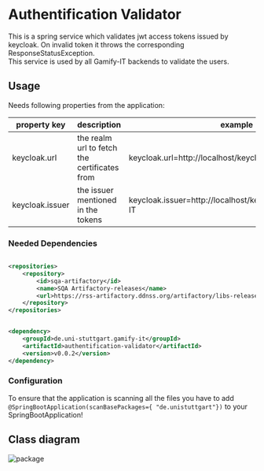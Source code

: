 # Authentification Validator

This is a spring service which validates jwt access tokens issued by keycloak. On invalid token it throws the
corresponding ResponseStatusException. \
This service is used by all Gamify-IT backends to validate the users.

## Usage

Needs following properties from the application:

| property key    | description                                  | example                                                    |
|-----------------|----------------------------------------------|------------------------------------------------------------|
| keycloak.url    | the realm url to fetch the certificates from | keycloak.url=http://localhost/keycloak/realms/Gamify-IT    |
| keycloak.issuer | the issuer mentioned in the tokens           | keycloak.issuer=http://localhost/keycloak/realms/Gamify-IT |

### Needed Dependencies

```xml

<repositories>
    <repository>
        <id>sqa-artifactory</id>
        <name>SQA Artifactory-releases</name>
        <url>https://rss-artifactory.ddnss.org/artifactory/libs-release</url>
    </repository>
</repositories>
```

```xml

<dependency>
    <groupId>de.uni-stuttgart.gamify-it</groupId>
    <artifactId>authentification-validator</artifactId>
    <version>v0.0.2</version>
</dependency>
```

### Configuration

To ensure that the application is scanning all the files you have to add ```@SpringBootApplication(scanBasePackages={
"de.unistuttgart"})``` to your SpringBootApplication!

## Class diagram

![package](https://user-images.githubusercontent.com/102458061/190691184-0d0bb396-f715-4178-8ca7-beec4c32698d.png)

